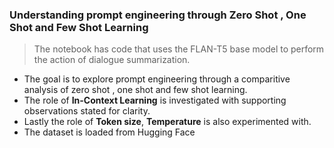 ### Understanding prompt engineering through Zero Shot , One Shot and Few Shot Learning


> The notebook has code that uses the FLAN-T5 base model to perform the action of dialogue summarization.
  - The goal is to explore prompt engineering through a comparitive analysis of zero shot , one shot and few shot learning.
  - The role of **In-Context Learning** is investigated with supporting observations stated for clarity.
  - Lastly the role of **Token size**, **Temperature** is also experimented with.
  - The dataset is loaded from Hugging Face

